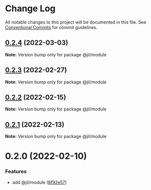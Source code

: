 # Change Log

All notable changes to this project will be documented in this file.
See [Conventional Commits](https://conventionalcommits.org) for commit guidelines.

## [0.2.4](https://github.com/jiljs/jil/compare/@jil/module@0.2.3...@jil/module@0.2.4) (2022-03-03)

**Note:** Version bump only for package @jil/module





## [0.2.3](https://github.com/jiljs/jil/compare/@jil/module@0.2.2...@jil/module@0.2.3) (2022-02-27)

**Note:** Version bump only for package @jil/module





## [0.2.2](https://github.com/jiljs/jil/compare/@jil/module@0.2.1...@jil/module@0.2.2) (2022-02-15)

**Note:** Version bump only for package @jil/module





## [0.2.1](https://github.com/jiljs/jil/compare/@jil/module@0.2.0...@jil/module@0.2.1) (2022-02-13)

**Note:** Version bump only for package @jil/module





# 0.2.0 (2022-02-10)


### Features

* add @jil/module ([8f92e57](https://github.com/jiljs/jil/commit/8f92e570368a014b24d38af262ffbaddd6824d6e))
